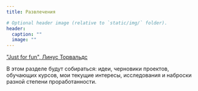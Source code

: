 ```yaml
---
title: Развлечения

# Optional header image (relative to `static/img/` folder).
header:
  caption: ""
  image: ""
---
```


["Just for fun", Линус Торвальдс](https://ru.wikipedia.org/wiki/Ради_удовольствия)

В этом разделе будут собираться: идеи, черновики проектов, обучающих курсов, мои текущие интересы, исследования и наброски разной степени проработанности.